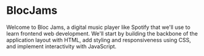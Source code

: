 # BlocJams
Welcome to Bloc Jams, a digital music player like Spotify that we'll use to learn frontend web development. We'll start by building the backbone of the application layout with HTML, add styling and responsiveness using CSS, and implement interactivity with JavaScript.
